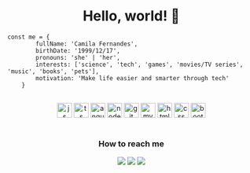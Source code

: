 <h1 align="center">Hello, world! 👋</h1>

``` 
const me = {
        fullName: 'Camila Fernandes',
        birthDate: '1999/12/17',
        pronouns: 'she' | 'her',
        interests: ['science', 'tech', 'games', 'movies/TV series', 'music', 'books', 'pets'],
        motivation: 'Make life easier and smarter through tech'
    }
```
##
<div align="center">
<img alt="js" heigth="20" width="30" src="https://cdn.jsdelivr.net/gh/devicons/devicon/icons/javascript/javascript-plain.svg" />
<img alt="ts" heigth="20" width="30" src="https://cdn.jsdelivr.net/gh/devicons/devicon/icons/typescript/typescript-original.svg" />
<img alt="angular" heigth="20" width="30" src="https://cdn.jsdelivr.net/gh/devicons/devicon/icons/angularjs/angularjs-plain.svg" />
<img alt="nodejs" heigth="20" width="30" src="https://cdn.jsdelivr.net/gh/devicons/devicon/icons/nodejs/nodejs-original.svg" />
<img alt="git" heigth="20" width="30" src="https://cdn.jsdelivr.net/gh/devicons/devicon/icons/git/git-original.svg" />
<img alt="mysql" heigth="20" width="30" src="https://cdn.jsdelivr.net/gh/devicons/devicon/icons/mysql/mysql-original.svg" />
<img alt="html" heigth="20" width="30" src="https://cdn.jsdelivr.net/gh/devicons/devicon/icons/html5/html5-original.svg" />
<img alt="css" heigth="20" width="30" src="https://cdn.jsdelivr.net/gh/devicons/devicon/icons/css3/css3-original.svg" />
<img alt="bootstrap" heigth="20" width="30" src="https://cdn.jsdelivr.net/gh/devicons/devicon/icons/bootstrap/bootstrap-original.svg" />

</div>
<br>
<h3 align="center">How to reach me</h3>
<div align="center">
  <a href="https://www.linkedin.com/in/camila-fernandes-411480195/" target="_blank"><img src="https://img.shields.io/badge/LinkedIn-0077B5?style=for-the-badge&logo=linkedin&logoColor=white"></a>
  <a href="https://t.me/CamFT" target="_blank"><img src="https://img.shields.io/badge/Telegram-2CA5E0?style=for-the-badge&logo=telegram&logoColor=white"></a>
  <a href="mailto: camila99pessoa@gmail.com" target="_blank"><img src="https://img.shields.io/badge/Gmail-D14836?style=for-the-badge&logo=gmail&logoColor=white"></a>
</div>


